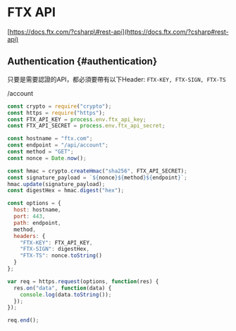 # FTX API

[https://docs.ftx.com/?csharp\#rest-api](https://docs.ftx.com/?csharp#rest-api)

## Authentication {#authentication}

只要是需要認證的API，都必須要帶有以下Header: `FTX-KEY, FTX-SIGN, FTX-TS`

/account

```js
const crypto = require("crypto");
const https = require("https");
const FTX_API_KEY = process.env.ftx_api_key;
const FTX_API_SECRET = process.env.ftx_api_secret;

const hostname = "ftx.com";
const endpoint = "/api/account";
const method = "GET";
const nonce = Date.now();

const hmac = crypto.createHmac("sha256", FTX_API_SECRET);
const signature_payload = `${nonce}${method}${endpoint}`;
hmac.update(signature_payload);
const digestHex = hmac.digest("hex");

const options = {
  host: hostname,
  port: 443,
  path: endpoint,
  method,
  headers: {
    "FTX-KEY": FTX_API_KEY,
    "FTX-SIGN": digestHex,
    "FTX-TS": nonce.toString()
  }
};

var req = https.request(options, function(res) {
  res.on("data", function(data) {
    console.log(data.toString());
  });
});

req.end();
```



